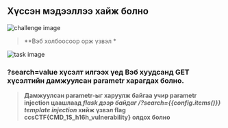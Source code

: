 ## Хүссэн мэдээллээ хайж болно

![challenge image](https://github.com/ccs-club/CCS-30Day-CTF-2021/blob/badangel/30-Day/Day-9/tasks/challenge.png)

> **Вэб холбоосоор орж үзвэл * 

![task image](https://github.com/ccs-club/CCS-30Day-CTF-2021/blob/badangel/30-Day/Day-9/tasks/task.png)

### ?search=value хүсэлт илгээх үед Вэб хуудсанд GET хүсэлтийн дамжуулсан parametr харагдах болно.


> **Дамжуулсан parametr-ыг харуулж байгаа учир parametr injection цаашлаад *flask дээр байдаг /?search={{config.items()}} template injection* хийж үзвэл flag ccsCTF{CMD_1S_h16h_vulnerability} олдох болно** 